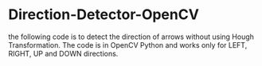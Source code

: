 # Direction-Detector-OpenCV
the following code is to detect the direction of arrows without using Hough Transformation. The code is in OpenCV Python and works only for LEFT, RIGHT, UP and DOWN  directions.
